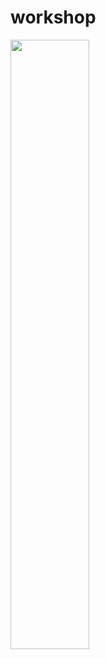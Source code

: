 # workshop
<img src="C:\Users\Administrator\OneDrive\Pictures\0a57880853aff7989f638c8d4fc15b03.jpg" width=50% height=50%>
